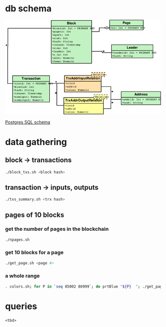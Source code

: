
# db schema

![](DBschema1.png)

[Postgres SQL schema](bc2sql001.sql)

# data gathering

## block -> transactions

```sh
./block_txs.sh <block hash>
```

## transaction -> inputs, outputs

```sh
./txs_summary.sh <trx hash>
```

## pages of 10 blocks

### get the number of pages in the blockchain

```sh
./npages.sh
```

### get 10 blocks for a page

```sh
./get_page.sh <page #>
```

### a whole range

```sh
. colors.sh; for P in `seq 85002 86999`; do prtBlue "${P}  "; ./get_page.sh ${P} | psql -q -d bc2sql001 --; done
```

# queries

`<tbd>`


